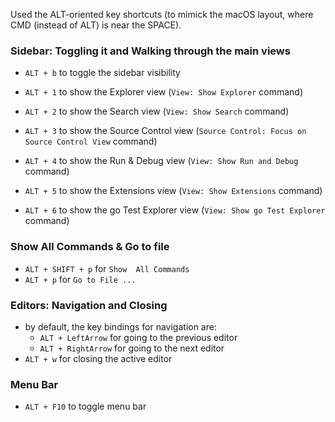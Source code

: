 
Used the ALT-oriented key shortcuts (to mimick the macOS layout, where CMD (instead of ALT) is near the SPACE).

### Sidebar: Toggling it and Walking through the main views

- `ALT + b` to toggle the sidebar visibility

- `ALT + 1` to show the Explorer view (`View: Show Explorer` command)
- `ALT + 2` to show the Search view (`View: Show Search` command)
- `ALT + 3` to show the Source Control view (`Source Control: Focus on Source Control View` command)
- `ALT + 4` to show the Run & Debug view (`View: Show Run and Debug` command)
- `ALT + 5` to show the Extensions view (`View: Show Extensions` command)
- `ALT + 6` to show the go Test Explorer view (`View: Show go Test Explorer` command)

### Show All Commands & Go to file

- `ALT + SHIFT + p` for `Show  All Commands`
- `ALT + p` for `Go to File ...`

### Editors: Navigation and Closing

- by default, the key bindings for navigation are:
    - `ALT + LeftArrow` for going to the previous editor
    - `ALT + RightArrow` for going to the next editor
- `ALT + w` for closing the active editor

### Menu Bar

- `ALT + F10` to toggle menu bar

